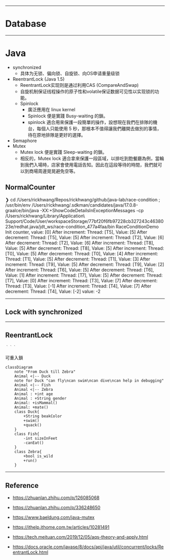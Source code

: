 

---
# Database



---

# Java


- synchronized
    - 具体为无锁、偏向锁、自旋锁、向OS申请重量级锁
- ReentrantLock (Java 1.5)
    - ReentrantLock实现则是通过利用CAS (CompareAndSwap)
    - 自旋机制保证线程操作的原子性和volatile保证数据可见性以实现锁的功能。
    - Spinlock
        - 廣泛應用在 linux kernel
        - Spinlock 便是實踐 Busy-waiting 的鎖。
        - spinlock 適合用來保護一段簡單的操作，設想現在我們在排隊的機台，每個人只能使用 5 秒，那根本不值得讓我們離開去做別的事情，待在原地排隊是更好的選擇。
- Semaphore
- Mutex
    - Mutex lock 便是實踐 Sleep-waiting 的鎖。
    - 相反的，Mutex lock 適合拿來保護一段區域，以排吃到飽餐廳為例，當輪到我們入場時，店家會使用電話告知。因此在這段等待的時間，我們就可以到商場周邊晃晃避免空等。


## NormalCounter

❯  cd /Users/rickhwang/Repos/rickhwang/github/java-lab/race-condition ; /usr/bin/env /Users/rickhwang/.sdkman/candidates/java/17.0.8-graalce/bin/java -XX:+ShowCodeDetailsInExceptionMessages -cp /Users/rickhwang/Library/Application\ Support/Code/User/workspaceStorage/77bf20f6fb97228cb327243c4638023e/redhat.java/jdt_ws/race-condition_477a4faa/bin RaceConditionDemo
Init counter, value: [0]
After increment: Thread: [T5], Value: [5]
After decrement: Thread: [T5], Value: [5]
After increment: Thread: [T2], Value: [6]
After decrement: Thread: [T2], Value: [6]
After increment: Thread: [T8], Value: [5]
After decrement: Thread: [T8], Value: [5]
After increment: Thread: [T0], Value: [5]
After decrement: Thread: [T0], Value: [4]
After increment: Thread: [T1], Value: [5]
After decrement: Thread: [T1], Value: [3]
After increment: Thread: [T9], Value: [5]
After decrement: Thread: [T9], Value: [2]
After increment: Thread: [T6], Value: [5]
After decrement: Thread: [T6], Value: [1]
After increment: Thread: [T7], Value: [5]
After decrement: Thread: [T7], Value: [0]
After increment: Thread: [T3], Value: [7]
After decrement: Thread: [T3], Value: [-1]
After increment: Thread: [T4], Value: [7]
After decrement: Thread: [T4], Value: [-2]
value: -2


---

## Lock with synchronized



---
## ReentrantLock
    ｀｀｀
可重入鎖

```mermaid
classDiagram
    note "From Duck till Zebra"
    Animal <|-- Duck
    note for Duck "can fly\ncan swim\ncan dive\ncan help in debugging"
    Animal <|-- Fish
    Animal <|-- Zebra
    Animal : +int age
    Animal : +String gender
    Animal: +isMammal()
    Animal: +mate()
    class Duck{
        +String beakColor
        +swim()
        +quack()
    }
    class Fish{
        -int sizeInFeet
        -canEat()
    }
    class Zebra{
        +bool is_wild
        +run()
    }
```


---

## Reference

- https://zhuanlan.zhihu.com/p/126085068
- https://zhuanlan.zhihu.com/p/336248650
- https://www.baeldung.com/java-mutex

- https://ithelp.ithome.com.tw/articles/10281491
- https://tech.meituan.com/2019/12/05/aqs-theory-and-apply.html
- https://docs.oracle.com/javase/8/docs/api/java/util/concurrent/locks/ReentrantLock.html